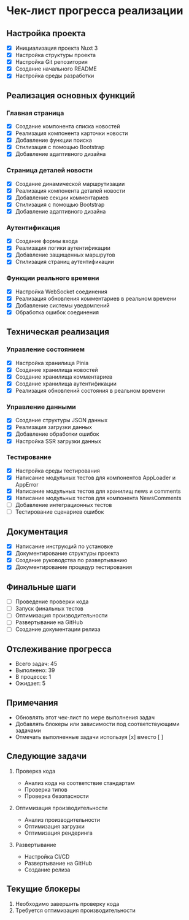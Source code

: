 # Чек-лист прогресса реализации

## Настройка проекта
- [x] Инициализация проекта Nuxt 3
- [x] Настройка структуры проекта
- [x] Настройка Git репозитория
- [x] Создание начального README
- [x] Настройка среды разработки

## Реализация основных функций

### Главная страница
- [x] Создание компонента списка новостей
- [x] Реализация компонента карточки новости
- [x] Добавление функции поиска
- [x] Стилизация с помощью Bootstrap
- [x] Добавление адаптивного дизайна

### Страница деталей новости
- [x] Создание динамической маршрутизации
- [x] Реализация компонента деталей новости
- [x] Добавление секции комментариев
- [x] Стилизация с помощью Bootstrap
- [x] Добавление адаптивного дизайна

### Аутентификация
- [x] Создание формы входа
- [x] Реализация логики аутентификации
- [x] Добавление защищенных маршрутов
- [x] Стилизация страниц аутентификации

### Функции реального времени
- [x] Настройка WebSocket соединения
- [x] Реализация обновления комментариев в реальном времени
- [x] Добавление системы уведомлений
- [x] Обработка ошибок соединения

## Техническая реализация

### Управление состоянием
- [x] Настройка хранилища Pinia
- [x] Создание хранилища новостей
- [x] Создание хранилища комментариев
- [x] Создание хранилища аутентификации
- [x] Реализация обновлений состояния в реальном времени

### Управление данными
- [x] Создание структуры JSON данных
- [x] Реализация загрузки данных
- [x] Добавление обработки ошибок
- [x] Настройка SSR загрузки данных

### Тестирование
- [x] Настройка среды тестирования
- [x] Написание модульных тестов для компонентов AppLoader и AppError
- [x] Написание модульных тестов для хранилищ news и comments
- [x] Написание модульных тестов для компонента NewsComments
- [ ] Добавление интеграционных тестов
- [ ] Тестирование сценариев ошибок

## Документация
- [x] Написание инструкций по установке
- [x] Документирование структуры проекта
- [x] Создание руководства по развертыванию
- [x] Документирование процедур тестирования

## Финальные шаги
- [ ] Проведение проверки кода
- [ ] Запуск финальных тестов
- [ ] Оптимизация производительности
- [ ] Развертывание на GitHub
- [ ] Создание документации релиза

## Отслеживание прогресса
- Всего задач: 45
- Выполнено: 39
- В процессе: 1
- Ожидает: 5

## Примечания
- Обновлять этот чек-лист по мере выполнения задач
- Добавлять блокеры или зависимости под соответствующими задачами
- Отмечать выполненные задачи используя [x] вместо [ ]

## Следующие задачи
1. Проверка кода
   - Анализ кода на соответствие стандартам
   - Проверка типов
   - Проверка безопасности

2. Оптимизация производительности
   - Анализ производительности
   - Оптимизация загрузки
   - Оптимизация рендеринга

3. Развертывание
   - Настройка CI/CD
   - Развертывание на GitHub
   - Создание релиза

## Текущие блокеры
1. Необходимо завершить проверку кода
2. Требуется оптимизация производительности 